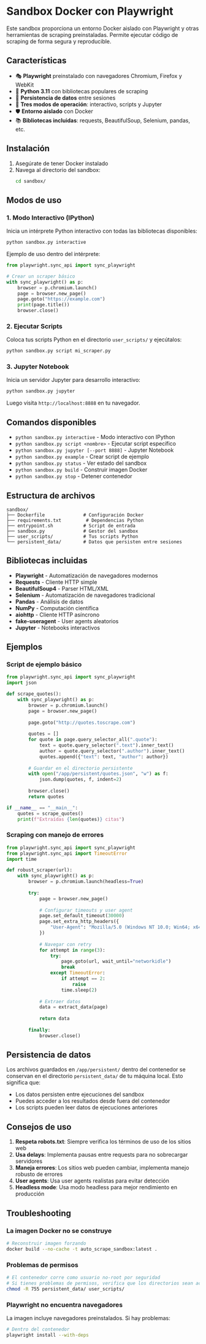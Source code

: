 # Sandbox Docker con Playwright

Este sandbox proporciona un entorno Docker aislado con Playwright y otras herramientas de scraping preinstaladas. Permite ejecutar código de scraping de forma segura y reproducible.

## Características

- 🎭 **Playwright** preinstalado con navegadores Chromium, Firefox y WebKit
- 🐍 **Python 3.11** con bibliotecas populares de scraping
- 💾 **Persistencia de datos** entre sesiones
- 🔧 **Tres modos de operación**: interactivo, scripts y Jupyter
- 🛡️ **Entorno aislado** con Docker
- 📚 **Bibliotecas incluidas**: requests, BeautifulSoup, Selenium, pandas, etc.

## Instalación

1. Asegúrate de tener Docker instalado
2. Navega al directorio del sandbox:
   ```bash
   cd sandbox/
   ```

## Modos de uso

### 1. Modo Interactivo (IPython)

Inicia un intérprete Python interactivo con todas las bibliotecas disponibles:

```bash
python sandbox.py interactive
```

Ejemplo de uso dentro del intérprete:
```python
from playwright.sync_api import sync_playwright

# Crear un scraper básico
with sync_playwright() as p:
    browser = p.chromium.launch()
    page = browser.new_page()
    page.goto("https://example.com")
    print(page.title())
    browser.close()
```

### 2. Ejecutar Scripts

Coloca tus scripts Python en el directorio `user_scripts/` y ejecútalos:

```bash
python sandbox.py script mi_scraper.py
```

### 3. Jupyter Notebook

Inicia un servidor Jupyter para desarrollo interactivo:

```bash
python sandbox.py jupyter
```

Luego visita `http://localhost:8888` en tu navegador.

## Comandos disponibles

- `python sandbox.py interactive` - Modo interactivo con IPython
- `python sandbox.py script <nombre>` - Ejecutar script específico
- `python sandbox.py jupyter [--port 8888]` - Jupyter Notebook
- `python sandbox.py example` - Crear script de ejemplo
- `python sandbox.py status` - Ver estado del sandbox
- `python sandbox.py build` - Construir imagen Docker
- `python sandbox.py stop` - Detener contenedor

## Estructura de archivos

```
sandbox/
├── Dockerfile              # Configuración Docker
├── requirements.txt         # Dependencias Python
├── entrypoint.sh           # Script de entrada
├── sandbox.py              # Gestor del sandbox
├── user_scripts/           # Tus scripts Python
└── persistent_data/        # Datos que persisten entre sesiones
```

## Bibliotecas incluidas

- **Playwright** - Automatización de navegadores modernos
- **Requests** - Cliente HTTP simple
- **BeautifulSoup4** - Parser HTML/XML
- **Selenium** - Automatización de navegadores tradicional
- **Pandas** - Análisis de datos
- **NumPy** - Computación científica
- **aiohttp** - Cliente HTTP asíncrono
- **fake-useragent** - User agents aleatorios
- **Jupyter** - Notebooks interactivos

## Ejemplos

### Script de ejemplo básico

```python
from playwright.sync_api import sync_playwright
import json

def scrape_quotes():
    with sync_playwright() as p:
        browser = p.chromium.launch()
        page = browser.new_page()
        
        page.goto("http://quotes.toscrape.com")
        
        quotes = []
        for quote in page.query_selector_all(".quote"):
            text = quote.query_selector(".text").inner_text()
            author = quote.query_selector(".author").inner_text()
            quotes.append({"text": text, "author": author})
        
        # Guardar en el directorio persistente
        with open("/app/persistent/quotes.json", "w") as f:
            json.dump(quotes, f, indent=2)
        
        browser.close()
        return quotes

if __name__ == "__main__":
    quotes = scrape_quotes()
    print(f"Extraídas {len(quotes)} citas")
```

### Scraping con manejo de errores

```python
from playwright.sync_api import sync_playwright
from playwright.sync_api import TimeoutError
import time

def robust_scraper(url):
    with sync_playwright() as p:
        browser = p.chromium.launch(headless=True)
        
        try:
            page = browser.new_page()
            
            # Configurar timeouts y user agent
            page.set_default_timeout(30000)
            page.set_extra_http_headers({
                "User-Agent": "Mozilla/5.0 (Windows NT 10.0; Win64; x64) AppleWebKit/537.36"
            })
            
            # Navegar con retry
            for attempt in range(3):
                try:
                    page.goto(url, wait_until="networkidle")
                    break
                except TimeoutError:
                    if attempt == 2:
                        raise
                    time.sleep(2)
            
            # Extraer datos
            data = extract_data(page)
            
            return data
            
        finally:
            browser.close()
```

## Persistencia de datos

Los archivos guardados en `/app/persistent/` dentro del contenedor se conservan en el directorio `persistent_data/` de tu máquina local. Esto significa que:

- Los datos persisten entre ejecuciones del sandbox
- Puedes acceder a los resultados desde fuera del contenedor
- Los scripts pueden leer datos de ejecuciones anteriores

## Consejos de uso

1. **Respeta robots.txt**: Siempre verifica los términos de uso de los sitios web
2. **Usa delays**: Implementa pausas entre requests para no sobrecargar servidores
3. **Maneja errores**: Los sitios web pueden cambiar, implementa manejo robusto de errores
4. **User agents**: Usa user agents realistas para evitar detección
5. **Headless mode**: Usa modo headless para mejor rendimiento en producción

## Troubleshooting

### La imagen Docker no se construye

```bash
# Reconstruir imagen forzando
docker build --no-cache -t auto_scrape_sandbox:latest .
```

### Problemas de permisos

```bash
# El contenedor corre como usuario no-root por seguridad
# Si tienes problemas de permisos, verifica que los directorios sean accesibles
chmod -R 755 persistent_data/ user_scripts/
```

### Playwright no encuentra navegadores

La imagen incluye navegadores preinstalados. Si hay problemas:

```bash
# Dentro del contenedor
playwright install --with-deps
```
